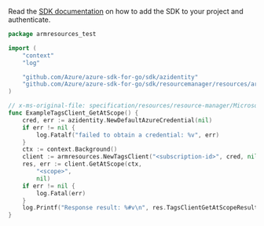 Read the [SDK documentation](https://github.com/Azure/azure-sdk-for-go/blob/sdk%2Fresourcemanager%2Fresources%2Farmresources%2Fv0.3.0/sdk/resourcemanager/resources/armresources/README.md) on how to add the SDK to your project and authenticate.

```go
package armresources_test

import (
	"context"
	"log"

	"github.com/Azure/azure-sdk-for-go/sdk/azidentity"
	"github.com/Azure/azure-sdk-for-go/sdk/resourcemanager/resources/armresources"
)

// x-ms-original-file: specification/resources/resource-manager/Microsoft.Resources/stable/2021-04-01/examples/GetTagsResource.json
func ExampleTagsClient_GetAtScope() {
	cred, err := azidentity.NewDefaultAzureCredential(nil)
	if err != nil {
		log.Fatalf("failed to obtain a credential: %v", err)
	}
	ctx := context.Background()
	client := armresources.NewTagsClient("<subscription-id>", cred, nil)
	res, err := client.GetAtScope(ctx,
		"<scope>",
		nil)
	if err != nil {
		log.Fatal(err)
	}
	log.Printf("Response result: %#v\n", res.TagsClientGetAtScopeResult)
}
```
